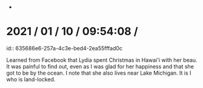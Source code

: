 -
# 2021 / 01 / 10 / 09:54:08 /
id:: 635686e6-257a-4c3e-bed4-2ea55fffad0c

Learned from Facebook that Lydia spent Christmas in Hawai'i with her beau. It was painful to find out, even as I was glad for her happiness and that she got to be by the ocean. I note that she also lives near Lake Michigan. It is I who is land-locked.
